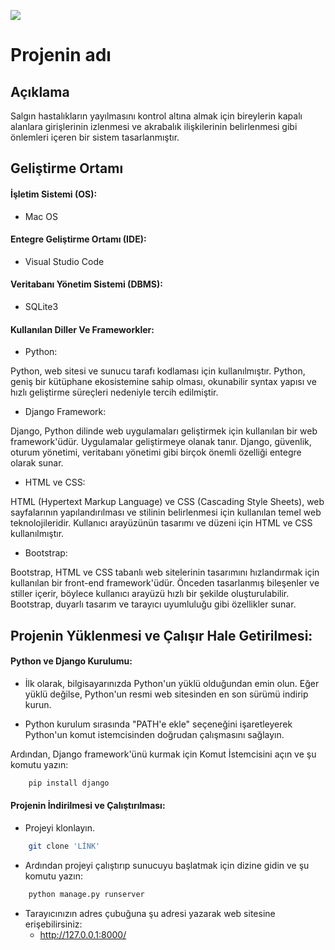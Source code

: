 ![]([https://github.com/sudenazz1/Hes_Kodu_Otomasyonu/blob/main/interface.png](https://github.com/sudenazz1/Hes-Kodu-Otomasyonu/blob/main/interface.png))
# Projenin adı

## Açıklama

Salgın hastalıkların yayılmasını kontrol altına almak için bireylerin kapalı alanlara girişlerinin izlenmesi ve akrabalık ilişkilerinin belirlenmesi gibi önlemleri içeren bir sistem tasarlanmıştır.

## Geliştirme Ortamı

#### İşletim Sistemi (OS):

- Mac OS

#### Entegre Geliştirme Ortamı (IDE):

- Visual Studio Code

#### Veritabanı Yönetim Sistemi (DBMS):

- SQLite3

#### Kullanılan Diller Ve Frameworkler:

- Python:

Python, web sitesi ve sunucu tarafı kodlaması için kullanılmıştır. Python, geniş bir kütüphane ekosistemine sahip olması, okunabilir syntax yapısı ve hızlı geliştirme süreçleri nedeniyle tercih edilmiştir.

- Django Framework:

Django, Python dilinde web uygulamaları geliştirmek için kullanılan bir web framework'üdür. Uygulamalar geliştirmeye olanak tanır. Django, güvenlik, oturum yönetimi, veritabanı yönetimi gibi birçok önemli özelliği entegre olarak sunar.

- HTML ve CSS:

HTML (Hypertext Markup Language) ve CSS (Cascading Style Sheets), web sayfalarının yapılandırılması ve stilinin belirlenmesi için kullanılan temel web teknolojileridir. Kullanıcı arayüzünün tasarımı ve düzeni için HTML ve CSS kullanılmıştır.

- Bootstrap:

Bootstrap, HTML ve CSS tabanlı web sitelerinin tasarımını hızlandırmak için kullanılan bir front-end framework'üdür. Önceden tasarlanmış bileşenler ve stiller içerir, böylece kullanıcı arayüzü hızlı bir şekilde oluşturulabilir. Bootstrap, duyarlı tasarım ve tarayıcı uyumluluğu gibi özellikler sunar.

## Projenin Yüklenmesi ve Çalışır Hale Getirilmesi:

#### Python ve Django Kurulumu:
- İlk olarak, bilgisayarınızda Python'un yüklü olduğundan emin olun. Eğer yüklü değilse, Python'un resmi web sitesinden en son sürümü indirip kurun.
  
- Python kurulum sırasında "PATH'e ekle" seçeneğini işaretleyerek Python'un komut istemcisinden doğrudan çalışmasını sağlayın.
  
Ardından, Django framework'ünü kurmak için Komut İstemcisini açın ve şu komutu yazın:

```bash
    pip install django
```

#### Projenin İndirilmesi ve Çalıştırılması:

- Projeyi klonlayın.

```bash
    git clone 'LİNK'
```

- Ardından projeyi çalıştırıp sunucuyu başlatmak için dizine gidin ve şu komutu yazın:

```bash
    python manage.py runserver
```

- Tarayıcınızın adres çubuğuna şu adresi yazarak web sitesine erişebilirsiniz: 
    - http://127.0.0.1:8000/




